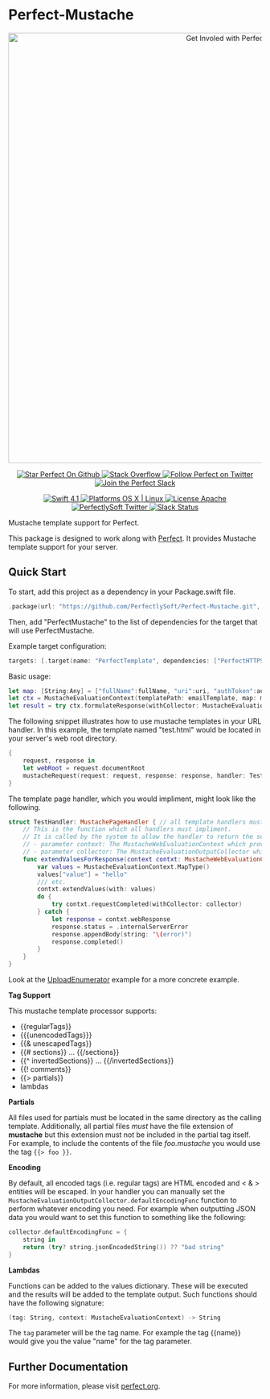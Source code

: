 # Perfect-Mustache

<p align="center">
    <a href="http://perfect.org/get-involved.html" target="_blank">
        <img src="http://perfect.org/assets/github/perfect_github_2_0_0.jpg" alt="Get Involed with Perfect!" width="854" />
    </a>
</p>

<p align="center">
    <a href="https://github.com/PerfectlySoft/Perfect" target="_blank">
        <img src="http://www.perfect.org/github/Perfect_GH_button_1_Star.jpg" alt="Star Perfect On Github" />
    </a>  
    <a href="http://stackoverflow.com/questions/tagged/perfect" target="_blank">
        <img src="http://www.perfect.org/github/perfect_gh_button_2_SO.jpg" alt="Stack Overflow" />
    </a>  
    <a href="https://twitter.com/perfectlysoft" target="_blank">
        <img src="http://www.perfect.org/github/Perfect_GH_button_3_twit.jpg" alt="Follow Perfect on Twitter" />
    </a>  
    <a href="http://perfect.ly" target="_blank">
        <img src="http://www.perfect.org/github/Perfect_GH_button_4_slack.jpg" alt="Join the Perfect Slack" />
    </a>
</p>

<p align="center">
    <a href="https://developer.apple.com/swift/" target="_blank">
        <img src="https://img.shields.io/badge/Swift-4.1-orange.svg?style=flat" alt="Swift 4.1">
    </a>
    <a href="https://developer.apple.com/swift/" target="_blank">
        <img src="https://img.shields.io/badge/Platforms-OS%20X%20%7C%20Linux%20-lightgray.svg?style=flat" alt="Platforms OS X | Linux">
    </a>
    <a href="http://perfect.org/licensing.html" target="_blank">
        <img src="https://img.shields.io/badge/License-Apache-lightgrey.svg?style=flat" alt="License Apache">
    </a>
    <a href="http://twitter.com/PerfectlySoft" target="_blank">
        <img src="https://img.shields.io/badge/Twitter-@PerfectlySoft-blue.svg?style=flat" alt="PerfectlySoft Twitter">
    </a>
    <a href="http://perfect.ly" target="_blank">
        <img src="http://perfect.ly/badge.svg" alt="Slack Status">
    </a>
</p>

Mustache template support for Perfect.

This package is designed to work along with [Perfect](https://github.com/PerfectlySoft/Perfect). It provides Mustache template support for your server.

## Quick Start

To start, add this project as a dependency in your Package.swift file.

```swift
.package(url: "https://github.com/PerfectlySoft/Perfect-Mustache.git", from: "3.0.0")
```

Then, add "PerfectMustache" to the list of dependencies for the target that will use PerfectMustache.

Example target configuration:

```swift
targets: [.target(name: "PerfectTemplate", dependencies: ["PerfectHTTPServer", "PerfectMustache"])]
```


Basic usage:

```swift
let map: [String:Any] = ["fullName":fullName, "uri":uri, "authToken":authToken]
let ctx = MustacheEvaluationContext(templatePath: emailTemplate, map: map)
let result = try ctx.formulateResponse(withCollector: MustacheEvaluationOutputCollector())
```

The following snippet illustrates how to use mustache templates in your URL handler. In this example, the template named "test.html" would be located in your server's web root directory.

```swift
{
	request, response in 
	let webRoot = request.documentRoot
	mustacheRequest(request: request, response: response, handler: TestHandler(), templatePath: webRoot + "/test.html")
}
```

The template page handler, which you would impliment, might look like the following.

```swift
struct TestHandler: MustachePageHandler { // all template handlers must inherit from PageHandler
	// This is the function which all handlers must impliment.
	// It is called by the system to allow the handler to return the set of values which will be used when populating the template.
	// - parameter context: The MustacheWebEvaluationContext which provides access to the HTTPRequest containing all the information pertaining to the request
	// - parameter collector: The MustacheEvaluationOutputCollector which can be used to adjust the template output. For example a `defaultEncodingFunc` could be installed to change how outgoing values are encoded.
	func extendValuesForResponse(context contxt: MustacheWebEvaluationContext, collector: MustacheEvaluationOutputCollector) {
		var values = MustacheEvaluationContext.MapType()
		values["value"] = "hello"
		/// etc.
		contxt.extendValues(with: values)
		do {
			try contxt.requestCompleted(withCollector: collector)
		} catch {
			let response = contxt.webResponse
			response.status = .internalServerError
			response.appendBody(string: "\(error)")
			response.completed()
		}
	}
}
```

Look at the [UploadEnumerator](https://github.com/PerfectExamples/Perfect-UploadEnumerator) example for a more concrete example.

**Tag Support**

This mustache template processor supports:

* {{regularTags}}
* {{{unencodedTags}}}
* {{& unescapedTags}}
* {{# sections}} ... {{/sections}}
* {{^ invertedSections}} ... {{/invertedSections}}
* {{! comments}}
* {{> partials}}
* lambdas

**Partials**

All files used for partials must be located in the same directory as the calling template. Additionally, all partial files *must* have the file extension of **mustache** but this extension must not be included in the partial tag itself. For example, to include the contents of the file *foo.mustache* you would use the tag ```{{> foo }}```.

**Encoding**

By default, all encoded tags (i.e. regular tags) are HTML encoded and &lt; &amp; &gt; entities will be escaped. In your handler you can manually set the ```MustacheEvaluationOutputCollector.defaultEncodingFunc``` function to perform whatever encoding you need. For example when outputting JSON data you would want to set this function to something like the following:

```swift
collector.defaultEncodingFunc = { 
	string in 
	return (try? string.jsonEncodedString()) ?? "bad string"
}
```

**Lambdas**

Functions can be added to the values dictionary. These will be executed and the results will be added to the template output. Such functions should have the following signature:

```swift
(tag: String, context: MustacheEvaluationContext) -> String
```

The ```tag``` parameter will be the tag name. For example the tag {{name}} would give you the value "name" for the tag parameter.

## Further Documentation
For more information, please visit [perfect.org](http://www.perfect.org/docs/mustache.html).


